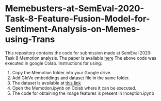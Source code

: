 # Memebusters-at-SemEval-2020-Task-8-Feature-Fusion-Model-for-Sentiment-Analysis-on-Memes-using-Trans
This repository contains the code for submission made at SemEval 2020: Task 8 Memotion analysis.
The paper is available [here](https://www.aclweb.org/anthology/2020.semeval-1.154/)
The above code was executed in google Colab.
Instructions for using:
1. Copy the Memotion folder into your Google drive.
2. Add GloVe embeddings and dataset file in the same folder.
3. The dataset is available at [this link](https://www.kaggle.com/williamscott701/memotion-dataset-7k "Dataset") 
4. Open the Memotion.ipynb on Colab where it can be executed.
5. The code for obtaining the image features is present in Inception.ipynb
